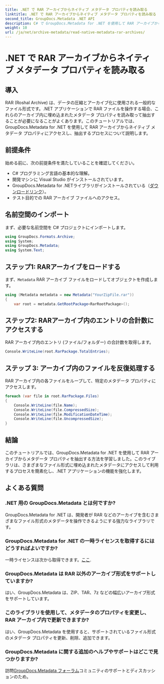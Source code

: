```yaml
---
title: .NET で RAR アーカイブからネイティブ メタデータ プロパティを読み取る
linktitle: .NET で RAR アーカイブからネイティブ メタデータ プロパティを読み取る
second_title: GroupDocs.Metadata .NET API
description: C# で GroupDocs.Metadata for .NET を使用して RAR アーカイブからメタデータ プロパティを抽出する方法を学習します。ファイルの詳細を簡単に調べることができます。
weight: 10
url: /ja/net/archive-metadata/read-native-metadata-rar-archives/
---
```


# .NET で RAR アーカイブからネイティブ メタデータ プロパティを読み取る

## 導入
RAR (Roshal Archive) は、データの圧縮とアーカイブ化に使用される一般的なファイル形式です。.NET アプリケーションで RAR ファイルを操作する場合、これらのアーカイブ内に埋め込まれたメタデータ プロパティを読み取って抽出することが必要になることがよくあります。このチュートリアルでは、GroupDocs.Metadata for .NET を使用して RAR アーカイブからネイティブ メタデータ プロパティにアクセスし、抽出するプロセスについて説明します。
## 前提条件

始める前に、次の前提条件を満たしていることを確認してください。
- C# プログラミング言語の基本的な理解。
- 開発マシンに Visual Studio がインストールされています。
-  GroupDocs.Metadata for .NETライブラリがインストールされている（[ダウンロードリンク](https://releases.groupdocs.com/metadata/net/)）。
- テスト目的での RAR アーカイブ ファイルへのアクセス。

## 名前空間のインポート
まず、必要な名前空間を C# プロジェクトにインポートします。
```csharp
using GroupDocs.Formats.Archive;
using System;
using GroupDocs.Metadata;
using System.Text;
```

## ステップ1: RARアーカイブをロードする
まず、`Metadata` RAR アーカイブ ファイルをロードしてオブジェクトを作成します。
```csharp
using (Metadata metadata = new Metadata("YourZipFile.rar"))
{
    var root = metadata.GetRootPackage<RarRootPackage>();
```
## ステップ2: RARアーカイブ内のエントリの合計数にアクセスする
RAR アーカイブ内のエントリ (ファイル/フォルダー) の合計数を取得します。
```csharp
Console.WriteLine(root.RarPackage.TotalEntries);
```
## ステップ 3: アーカイブ内のファイルを反復処理する
RAR アーカイブ内の各ファイルをループして、特定のメタデータ プロパティにアクセスします。
```csharp
foreach (var file in root.RarPackage.Files)
{
    Console.WriteLine(file.Name);
    Console.WriteLine(file.CompressedSize);
    Console.WriteLine(file.ModificationDateTime);
    Console.WriteLine(file.UncompressedSize);
}
```

## 結論
このチュートリアルでは、GroupDocs.Metadata for .NET を使用して RAR アーカイブからメタデータ プロパティを抽出する方法を学習しました。このライブラリは、さまざまなファイル形式に埋め込まれたメタデータにアクセスして利用するプロセスを簡素化し、.NET アプリケーションの機能を強化します。

## よくある質問
### .NET 用の GroupDocs.Metadata とは何ですか?
GroupDocs.Metadata for .NET は、開発者が RAR などのアーカイブを含むさまざまなファイル形式のメタデータを操作できるようにする強力なライブラリです。
### GroupDocs.Metadata for .NET の一時ライセンスを取得するにはどうすればよいですか?
一時ライセンスは次から取得できます。[ここ](https://purchase.groupdocs.com/temporary-license/).
### GroupDocs.Metadata は RAR 以外のアーカイブ形式をサポートしていますか?
はい、GroupDocs.Metadata は、ZIP、TAR、7z などの幅広いアーカイブ形式をサポートしています。
### このライブラリを使用して、メタデータのプロパティを変更し、RAR アーカイブ内で更新できますか?
はい、GroupDocs.Metadata を使用すると、サポートされているファイル形式のメタデータ プロパティを更新、削除、追加できます。
### GroupDocs.Metadata に関する追加のヘルプやサポートはどこで見つかりますか?
訪問[GroupDocs.Metadata フォーラム](https://forum.groupdocs.com/c/metadata/14)コミュニティのサポートとディスカッションのため。